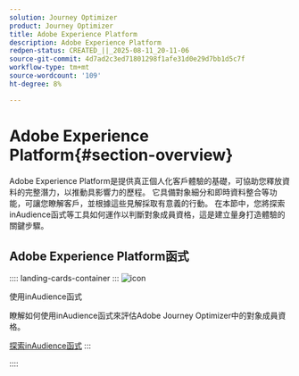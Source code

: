 ```yaml
---
solution: Journey Optimizer
product: Journey Optimizer
title: Adobe Experience Platform
description: Adobe Experience Platform
redpen-status: CREATED_||_2025-08-11_20-11-06
source-git-commit: 4d7ad2c3ed71801298f1afe31d0e29d7bb1d5c7f
workflow-type: tm+mt
source-wordcount: '109'
ht-degree: 8%

---
```



# Adobe Experience Platform{#section-overview}

Adobe Experience Platform是提供真正個人化客戶體驗的基礎，可協助您釋放資料的完整潛力，以推動具影響力的歷程。 它具備對象細分和即時資料整合等功能，可讓您瞭解客戶，並根據這些見解採取有意義的行動。 在本節中，您將探索inAudience函式等工具如何運作以判斷對象成員資格，這是建立量身打造體驗的關鍵步驟。

## Adobe Experience Platform函式

:::: landing-cards-container
:::
![icon](https://cdn.experienceleague.adobe.com/icons/code-branch.svg)

使用inAudience函式

瞭解如何使用inAudience函式來評估Adobe Journey Optimizer中的對象成員資格。

[探索inAudience函式](../using/building-journeys/functions/functioninaudience.md)
:::

::::
